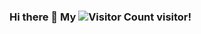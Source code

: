 ### Hi there 👋 My ![Visitor Count](https://profile-counter.glitch.me/liuxukun2000/count.svg) visitor!
<!--[![Top Langs](https://github-readme-stats.vercel.app/api/top-langs/?username=liuxukun2000&layout=compact)](https://github.com/liuxukun2000/github-readme-stats)
![Xukun's GitHub stats](https://github-readme-stats.vercel.app/api?username=liuxukun2000&show_icons=true&theme=tokyonight)-->

<!--
**liuxukun2000/liuxukun2000** is a ✨ _special_ ✨ repository because its `README.md` (this file) appears on your GitHub profile.

Here are some ideas to get you started:

- 🔭 I’m currently working on ...
- 🌱 I’m currently learning ...
- 👯 I’m looking to collaborate on ...
- 🤔 I’m looking for help with ...
- 💬 Ask me about ...
- 📫 How to reach me: ...
- 😄 Pronouns: ...
- ⚡ Fun fact: ...
-->
